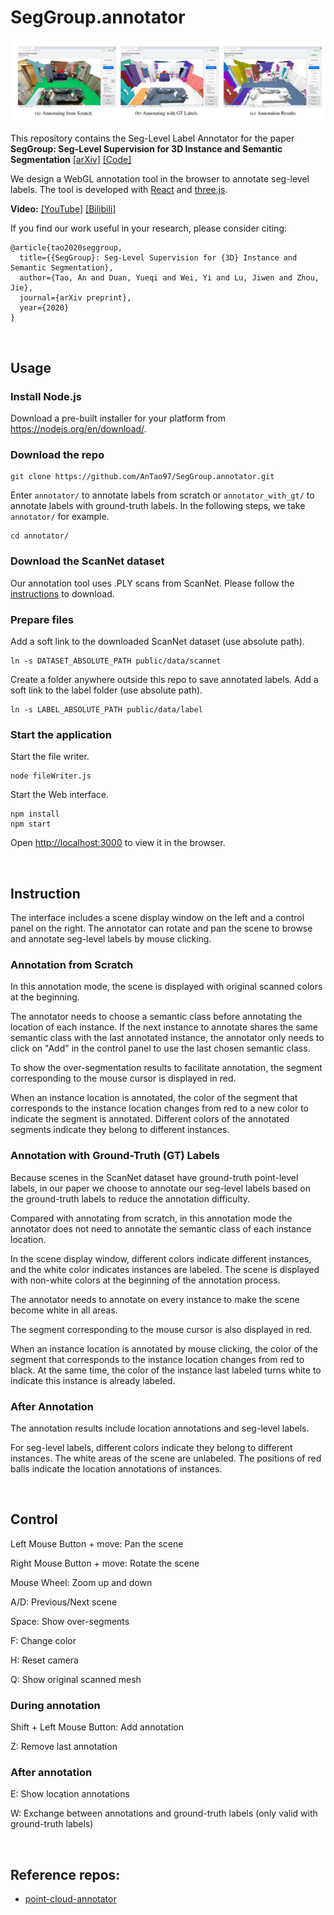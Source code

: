 # SegGroup.annotator

<p float="left">
    <img src="image/annotator.png" width="800"/>
</p>

This repository contains the Seg-Level Label Annotator for the paper **SegGroup: Seg-Level Supervision for 3D Instance and Semantic Segmentation** [[arXiv]](https://arxiv.org/abs/2012.10217) [[Code]](https://github.com/AnTao97/SegGroup)

We design a WebGL annotation tool in the browser to annotate seg-level labels. The tool is developed with [React](http://reactjs.org) and [three.js](https://threejs.org/).

**Video:** [[YouTube]](https://www.youtube.com/watch?v=HPVbzQTURus) [[Bilibili]](https://www.bilibili.com/video/BV1Av411h7BA/)


If you find our work useful in your research, please consider citing:
```
@article{tao2020seggroup,
  title={{SegGroup}: Seg-Level Supervision for {3D} Instance and Semantic Segmentation},
  author={Tao, An and Duan, Yueqi and Wei, Yi and Lu, Jiwen and Zhou, Jie},
  journal={arXiv preprint},
  year={2020}
}
```

&nbsp;
## Usage
### Install Node.js

Download a pre-built installer for your platform from https://nodejs.org/en/download/.

### Download the repo

```
git clone https://github.com/AnTao97/SegGroup.annotator.git
```

Enter `annotator/` to annotate labels from scratch or `annotator_with_gt/` to annotate labels with ground-truth labels. In the following steps, we take `annotator/` for example.

```
cd annotator/
```

### Download the ScanNet dataset

Our annotation tool uses .PLY scans from ScanNet. Please follow the [instructions](https://github.com/ScanNet/ScanNet#scannet-data) to download.

### Prepare files
Add a soft link to the downloaded ScanNet dataset (use absolute path).

```
ln -s DATASET_ABSOLUTE_PATH public/data/scannet
```

Create a folder anywhere outside this repo to save annotated labels. Add a soft link to the label folder (use absolute path).

```
ln -s LABEL_ABSOLUTE_PATH public/data/label
```

### Start the application

Start the file writer.
```
node fileWriter.js
```

Start the Web interface.

```
npm install
npm start
```

Open [http://localhost:3000](http://localhost:3000) to view it in the browser.

&nbsp;
## Instruction
The interface includes a scene display window on the left and a control panel on the right. The annotator can rotate and pan the scene to browse and annotate seg-level labels by mouse clicking. 

### Annotation from Scratch
In this annotation mode, the scene is displayed with original scanned colors at the beginning. 

The annotator needs to choose a semantic class before annotating the location of each instance. If the next instance to annotate shares the same semantic class with the last annotated instance, the annotator only needs to click on "Add" in the control panel to use the last chosen semantic class. 

To show the over-segmentation results to facilitate annotation, the segment corresponding to the mouse cursor is displayed in red. 

When an instance location is annotated, the color of the segment that corresponds to the instance location changes from red to a new color to indicate the segment is annotated. Different colors of the annotated segments indicate they belong to different instances. 

### Annotation with Ground-Truth (GT) Labels
Because scenes in the ScanNet dataset have ground-truth point-level labels, in our paper we choose to annotate our seg-level labels based on the ground-truth labels to reduce the annotation difficulty. 

Compared with annotating from scratch, in this annotation mode the annotator does not need to annotate the semantic class of each instance location. 

In the scene display window, different colors indicate different instances, and the white color indicates instances are labeled. The scene is displayed with non-white colors at the beginning of the annotation process. 

The annotator needs to annotate on every instance to make the scene become white in all areas. 

The segment corresponding to the mouse cursor is also displayed in red. 

When an instance location is annotated by mouse clicking, the color of the segment that corresponds to the instance location changes from red to black. At the same time, the color of the instance last labeled turns white to indicate this instance is already labeled. 

### After Annotation
The annotation results include location annotations and seg-level labels. 

For seg-level labels, different colors indicate they belong to different instances. The white areas of the scene are unlabeled. The positions of red balls indicate the location annotations of instances. 

&nbsp;
## Control

Left Mouse Button + move: Pan the scene

Right Mouse Button + move: Rotate the scene

Mouse Wheel: Zoom up and down

A/D: Previous/Next scene

Space: Show over-segments

F: Change color

H: Reset camera

Q: Show original scanned mesh

### During annotation

Shift + Left Mouse Button: Add annotation

Z: Remove last annotation

### After annotation

E: Show location annotations 

W: Exchange between annotations and ground-truth labels (only valid with ground-truth labels)

&nbsp;
## Reference repos:  
- [point-cloud-annotator](https://github.com/zexihan/point-cloud-annotator)  
